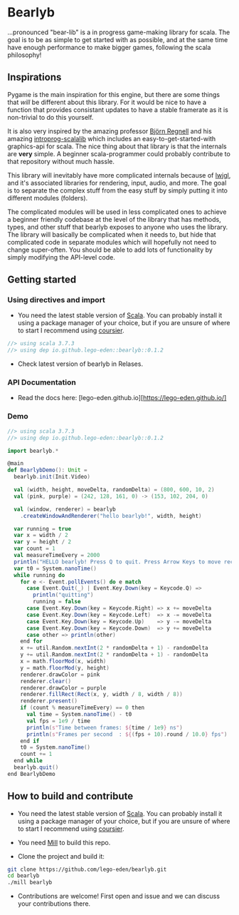 # Bearlyb
...pronounced "bear-lib" is a in progress game-making library for scala. The goal is to be as simple to get started with as possible, and at the same time have enough performance to make bigger games, following the scala philosophy!

## Inspirations
Pygame is the main inspiration for this engine, but there are some things that *will* be different about this library. For it would be nice to have a function that provides consistant updates to have a stable framerate as it is non-trivial to do this yourself.

It is also very inspired by the amazing professor [Björn Regnell](https://github.com/bjornregnell) and his amazing [introprog-scalalib](https://github.com/lunduniversity/introprog-scalalib) which includes an easy-to-get-started-with graphics-api for scala. The nice thing about that library is that the internals are **very** simple. A beginner scala-programmer could probably contribute to that repository without much hassle.

This library will inevitably have more complicated internals because of [lwjgl](https://www.lwjgl.org/), and it's associated libraries for rendering, input, audio, and more. The goal is to separate the complex stuff from the easy stuff by simply putting it into different modules (folders). 

The complicated modules will be used in less complicated ones to achieve a beginner friendly codebase at the level of the library that has methods, types, and other stuff that bearlyb exposes to anyone who uses the library. The library will basically be complicated when it needs to, but hide that complicated code in separate modules which will hopefully not need to change super-often. You should be able to add lots of functionality by simply modifying the API-level code.

## Getting started

### Using directives and import

* You need the latest stable version of [Scala](https://www.scala-lang.org/). You can probably install it using a package manager of your choice, but if you are unsure of where to start I recommend using [coursier](https://get-coursier.io/).

```scala
//> using scala 3.7.3
//> using dep io.github.lego-eden::bearlyb::0.1.2 
```

* Check latest version of bearlyb in Relases.

### API Documentation

* Read the docs here: [lego-eden.github.io][https://lego-eden.github.io/]

### Demo

```scala
//> using scala 3.7.3
//> using dep io.github.lego-eden::bearlyb::0.1.2 

import bearlyb.*

@main
def BearlybDemo(): Unit =
  bearlyb.init(Init.Video)

  val (width, height, moveDelta, randomDelta) = (800, 600, 10, 2)
  val (pink, purple) = (242, 128, 161, 0) -> (153, 102, 204, 0)

  val (window, renderer) = bearlyb
    .createWindowAndRenderer("hello bearlyb!", width, height)

  var running = true
  var x = width / 2
  var y = height / 2
  var count = 1
  val measureTimeEvery = 2000
  println("HELLO bearlyb! Press Q to quit. Press Arrow Keys to move rectangle.")
  var t0 = System.nanoTime()
  while running do
    for e <- Event.pollEvents() do e match
      case Event.Quit(_) | Event.Key.Down(key = Keycode.Q) =>
        println("quitting")
        running = false
      case Event.Key.Down(key = Keycode.Right) => x += moveDelta
      case Event.Key.Down(key = Keycode.Left)  => x -= moveDelta
      case Event.Key.Down(key = Keycode.Up)    => y -= moveDelta
      case Event.Key.Down(key = Keycode.Down)  => y += moveDelta
      case other => println(other)
    end for
    x += util.Random.nextInt(2 * randomDelta + 1) - randomDelta
    y += util.Random.nextInt(2 * randomDelta + 1) - randomDelta
    x = math.floorMod(x, width)
    y = math.floorMod(y, height)
    renderer.drawColor = pink
    renderer.clear()
    renderer.drawColor = purple
    renderer.fillRect(Rect(x, y, width / 8, width / 8))
    renderer.present()
    if (count % measureTimeEvery) == 0 then 
      val time = System.nanoTime() - t0
      val fps = 1e9 / time
      println(s"Time between frames: ${time / 1e9} ns")
      println(s"Frames per second  : ${(fps + 10).round / 10.0} fps")
    end if
    t0 = System.nanoTime()
    count += 1
  end while
  bearlyb.quit()
end BearlybDemo
```


## How to build and contribute

* You need the latest stable version of [Scala](https://www.scala-lang.org/). You can probably install it using a package manager of your choice, but if you are unsure of where to start I recommend using [coursier](https://get-coursier.io/).

* You need [Mill](https://mill-build.org) to build this repo.

* Clone the project and build it:
 
```bash
git clone https://github.com/lego-eden/bearlyb.git
cd bearlyb
./mill bearlyb
```

* Contributions are welcome! First open and issue and we can discuss your contributions there.
